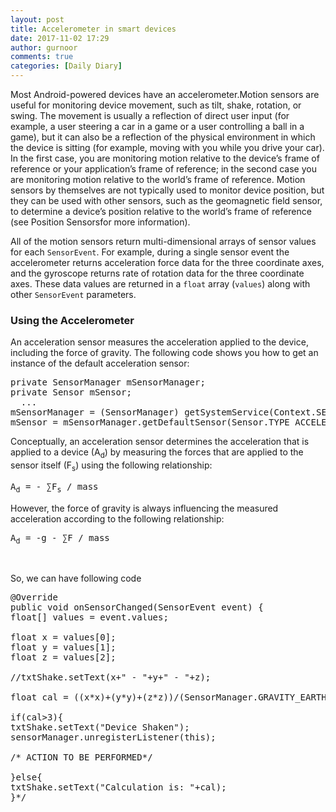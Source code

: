 ```yaml
---
layout: post
title: Accelerometer in smart devices
date: 2017-11-02 17:29
author: gurnoor
comments: true
categories: [Daily Diary]
---
```

Most Android-powered devices have an accelerometer.Motion sensors are useful for monitoring device movement, such as tilt, shake, rotation, or swing. The movement is usually a reflection of direct user input (for example, a user steering a car in a game or a user controlling a ball in a game), but it can also be a reflection of the physical environment in which the device is sitting (for example, moving with you while you drive your car). In the first case, you are monitoring motion relative to the device’s frame of reference or your application’s frame of reference; in the second case you are monitoring motion relative to the world’s frame of reference. Motion sensors by themselves are not typically used to monitor device position, but they can be used with other sensors, such as the geomagnetic field sensor, to determine a device’s position relative to the world’s frame of reference (see Position Sensorsfor more information).

All of the motion sensors return multi-dimensional arrays of sensor values for each <code>SensorEvent</code>. For example, during a single sensor event the accelerometer returns acceleration force data for the three coordinate axes, and the gyroscope returns rate of rotation data for the three coordinate axes. These data values are returned in a <code>float</code> array (<code>values</code>) along with other <code>SensorEvent</code> parameters.
<h3 id="sensors-motion-accel">Using the Accelerometer</h3>
An acceleration sensor measures the acceleration applied to the device, including the force of gravity. The following code shows you how to get an instance of the default acceleration sensor:
<pre class="prettyprint"><span class="kwd">private</span> <span class="typ">SensorManager</span><span class="pln"> mSensorManager</span><span class="pun">;</span>
<span class="kwd">private</span> <span class="typ">Sensor</span><span class="pln"> mSensor</span><span class="pun">;</span><span class="pln">
  </span><span class="pun">...</span><span class="pln">
mSensorManager </span><span class="pun">=</span> <span class="pun">(</span><span class="typ">SensorManager</span><span class="pun">)</span><span class="pln"> getSystemService</span><span class="pun">(</span><span class="typ">Context</span><span class="pun">.</span><span class="pln">SENSOR_SERVICE</span><span class="pun">);</span><span class="pln">
mSensor </span><span class="pun">=</span><span class="pln"> mSensorManager</span><span class="pun">.</span><span class="pln">getDefaultSensor</span><span class="pun">(</span><span class="typ">Sensor</span><span class="pun">.</span><span class="pln">TYPE_ACCELEROMETER</span><span class="pun">);</span></pre>
Conceptually, an acceleration sensor determines the acceleration that is applied to a device (A<sub>d</sub>) by measuring the forces that are applied to the sensor itself (F<sub>s</sub>) using the following relationship:
<pre class="no-pretty-print classic">A<sub>d</sub> = - ∑F<sub>s</sub> / mass
</pre>
However, the force of gravity is always influencing the measured acceleration according to the following relationship:
<pre class="no-pretty-print classic">A<sub>d</sub> = -g - ∑F / mass</pre>
&nbsp;

So, we can have following code
<pre>@Override
public void onSensorChanged(SensorEvent event) {
float[] values = event.values;

float x = values[0];
float y = values[1];
float z = values[2];

//txtShake.setText(x+" - "+y+" - "+z);

float cal = ((x*x)+(y*y)+(z*z))/(SensorManager.GRAVITY_EARTH * SensorManager.GRAVITY_EARTH);

if(cal&gt;3){
txtShake.setText("Device Shaken");
sensorManager.unregisterListener(this);

/* ACTION TO BE PERFORMED*/

}else{
txtShake.setText("Calculation is: "+cal);
}*/</pre>
